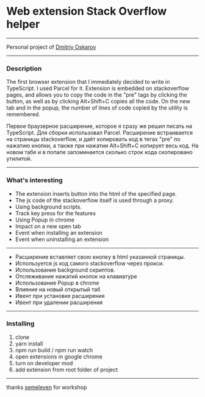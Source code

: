 # Web extension Stack Overflow helper

---

Personal project of [Dmitriy Oskarov](http://frontendfrontier.com/)

---

### Description

The first browser extension that I immediately decided to write in TypeScript. I used Parcel for it. Extension
is embedded on stackoverflow pages, and allows you to copy the code in the "pre" tags by clicking the button, as well as by clicking
Alt+Shift+C copies all the code. On the new tab and in the popup, the number of lines of code copied by the utility is remembered.

Первое браузерное расширение, которое я сразу же решил писать на TypeScript. Для сборки использовал Parcel. Расширение
встраивается на страницы stackoverflow, и даёт копировать код в тегах "pre" по нажатию кнопки, а также при нажатии
Alt+Shift+C копирует весь код. На новом табе и в попапе запоминается сколько строк кода скопировано утилитой.

---

### What's interesting

* The extension inserts button into the html of the specified page.
* The js code of the stackoverflow itself is used through a proxy.
* Using background scripts.
* Track key press for the features
* Using Popup in chrome
* Impact on a new open tab
* Event when installing an extension
* Event when uninstalling an extension

---


* Расширение вставляет свою кнопку в html указанной страницы.
* Используется js код самого stackoverflow через прокси.
* Использование background скриптов.
* Отслеживание нажатий кнопок на клавиатуре
* Использование Popup в chrome
* Влияние на новый открытый таб
* Ивент при установке расширения
* Ивент при удалении расширения

---

### Installing

1. clone
2. yarn install
3. npm run build / npm run watch
4. open extensions in google chrome
5. turn on developer mod
6. add extension from root folder of project

---

thanks [semeleven](https://career.habr.com/sem-eleven) for workshop